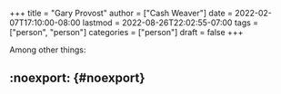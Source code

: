 +++
title = "Gary Provost"
author = ["Cash Weaver"]
date = 2022-02-07T17:10:00-08:00
lastmod = 2022-08-26T22:02:55-07:00
tags = ["person", "person"]
categories = ["person"]
draft = false
+++

Among other things:


## :noexport: {#noexport}

